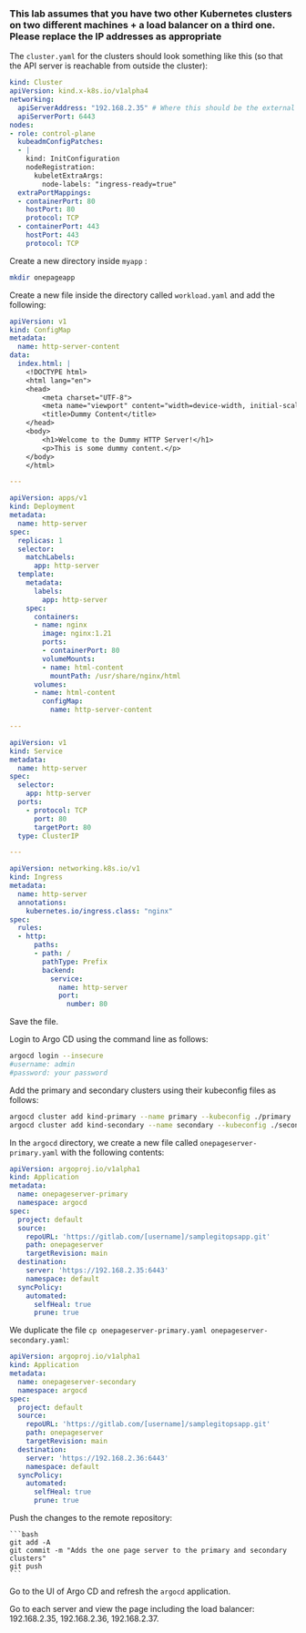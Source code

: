 ### This lab assumes that you have two other Kubernetes clusters on two different machines + a load balancer on a third one. Please replace the IP addresses as appropriate

The `cluster.yaml` for the clusters should look something like this (so that the API server is reachable from outside the cluster):

   ```yaml
   kind: Cluster
   apiVersion: kind.x-k8s.io/v1alpha4
   networking:
     apiServerAddress: "192.168.2.35" # Where this should be the external IP address of the virtual machine
     apiServerPort: 6443
   nodes:
   - role: control-plane
     kubeadmConfigPatches:
     - |
       kind: InitConfiguration
       nodeRegistration:
         kubeletExtraArgs:
           node-labels: "ingress-ready=true"
     extraPortMappings:
     - containerPort: 80
       hostPort: 80
       protocol: TCP
     - containerPort: 443
       hostPort: 443
       protocol: TCP
   ```

Create a new directory inside `myapp` :

   ````bash
   mkdir onepageapp
   ````

Create a new file inside the directory called `workload.yaml` and add the following:

   ```yaml
   apiVersion: v1
   kind: ConfigMap
   metadata:
     name: http-server-content
   data:
     index.html: |
       <!DOCTYPE html>
       <html lang="en">
       <head>
           <meta charset="UTF-8">
           <meta name="viewport" content="width=device-width, initial-scale=1.0">
           <title>Dummy Content</title>
       </head>
       <body>
           <h1>Welcome to the Dummy HTTP Server!</h1>
           <p>This is some dummy content.</p>
       </body>
       </html>
   
   ---
   
   apiVersion: apps/v1
   kind: Deployment
   metadata:
     name: http-server
   spec:
     replicas: 1
     selector:
       matchLabels:
         app: http-server
     template:
       metadata:
         labels:
           app: http-server
       spec:
         containers:
         - name: nginx
           image: nginx:1.21
           ports:
           - containerPort: 80
           volumeMounts:
           - name: html-content
             mountPath: /usr/share/nginx/html
         volumes:
         - name: html-content
           configMap:
             name: http-server-content
   
   ---
   
   apiVersion: v1
   kind: Service
   metadata:
     name: http-server
   spec:
     selector:
       app: http-server
     ports:
       - protocol: TCP
         port: 80
         targetPort: 80
     type: ClusterIP
   
   ---
   
   apiVersion: networking.k8s.io/v1
   kind: Ingress
   metadata:
     name: http-server
     annotations:
       kubernetes.io/ingress.class: "nginx"
   spec:
     rules:
     - http:
         paths:
         - path: /
           pathType: Prefix
           backend:
             service:
               name: http-server
               port:
                 number: 80
   ```

Save the file.

Login to Argo CD using the command line as follows:

   ```bash
   argocd login --insecure
   #username: admin
   #password: your password
   ```

Add the primary and secondary clusters using their kubeconfig files as follows:

   ```bash
   argocd cluster add kind-primary --name primary --kubeconfig ./primary
   argocd cluster add kind-secondary --name secondary --kubeconfig ./secondary
   ```

In the `argocd` directory, we create a new file called `onepageserver-primary.yaml` with the following contents:

   ```yaml
   apiVersion: argoproj.io/v1alpha1
   kind: Application
   metadata:
     name: onepageserver-primary
     namespace: argocd
   spec:
     project: default
     source:
       repoURL: 'https://gitlab.com/[username]/samplegitopsapp.git'
       path: onepageserver
       targetRevision: main
     destination:
       server: 'https://192.168.2.35:6443'
       namespace: default
     syncPolicy:
       automated:
         selfHeal: true
         prune: true
   ```

We duplicate the file `cp onepageserver-primary.yaml onepageserver-secondary.yaml`:

   ```yaml
   apiVersion: argoproj.io/v1alpha1
   kind: Application
   metadata:
     name: onepageserver-secondary
     namespace: argocd
   spec:
     project: default
     source:
       repoURL: 'https://gitlab.com/[username]/samplegitopsapp.git'
       path: onepageserver
       targetRevision: main
     destination:
       server: 'https://192.168.2.36:6443'
       namespace: default
     syncPolicy:
       automated:
         selfHeal: true
         prune: true
   ```

Push the changes to the remote repository:

    ```bash
    git add -A
    git commit -m "Adds the one page server to the primary and secondary clusters"
    git push
    ```

Go to the UI of Argo CD and refresh the `argocd` application.

Go to each server and view the page including the load balancer: 192.168.2.35, 192.168.2.36, 192.168.2.37.